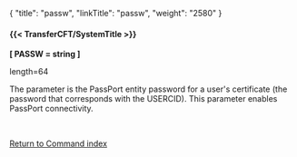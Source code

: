 {
    "title": "passw",
    "linkTitle": "passw",
    "weight": "2580"
}<span id="passw"></span>

#### {{< TransferCFT/SystemTitle  >}}

****[ PASSW = string ]****

length=64

The parameter is the PassPort entity password for a user's certificate (the password that corresponds with the USERCID). This parameter enables PassPort connectivity.

 

[Return to Command index](../../)
